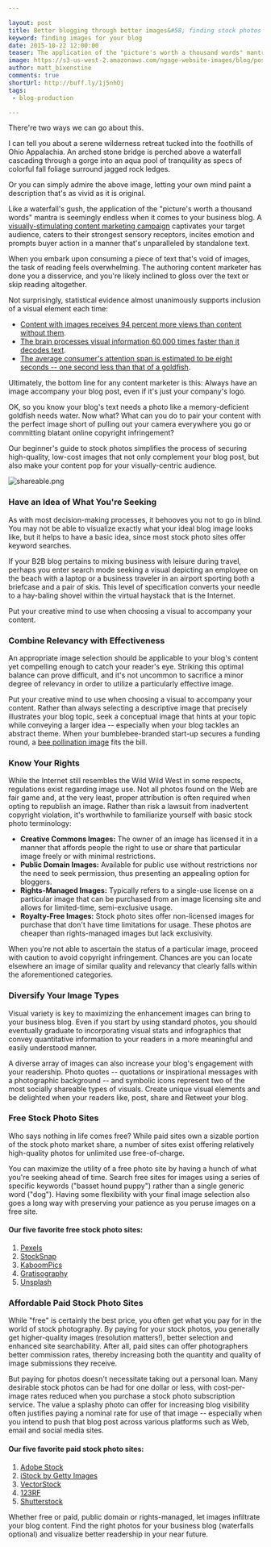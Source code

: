 ```yaml
---

layout: post
title: Better blogging through better images&#58; finding stock photos for your blog
keyword: finding images for your blog
date: 2015-10-22 12:00:00
teaser: The application of the "picture's worth a thousand words" mantra is seemingly endless for your business blog.
image: https://s3-us-west-2.amazonaws.com/ngage-website-images/blog/post-images/better-blogging-through-better-images.jpg
author: matt_bixenstine
comments: true
shortUrl: http://buff.ly/1j5nhOj
tags:
 - blog-production

---
```


There're two ways we can go about this.

I can tell you about a serene wilderness retreat tucked into the foothills of Ohio Appalachia. An arched stone bridge is perched above a waterfall cascading through a gorge into an aqua pool of tranquility as specs of colorful fall foliage surround jagged rock ledges.

Or you can simply admire the above image, letting your own mind paint a description that's as vivid as it is original.

Like a waterfall's gush, the application of the "picture's worth a thousand words" mantra is seemingly endless when it comes to your business blog. A [visually-stimulating content marketing campaign](/2015/09/17/7-best-practices-for-your-business-blog/) captivates your target audience, caters to their strongest sensory receptors, incites emotion and prompts buyer action in a manner that's unparalleled by standalone text.

When you embark upon consuming a piece of text that's void of images, the task of reading feels overwhelming. The authoring content marketer has done you a disservice, and you're likely inclined to gloss over the text or skip reading altogether.

Not surprisingly, statistical evidence almost unanimously supports inclusion of a visual element each time:

* <a href="http://interfuse.media/10-important-facts-about-content-marketing/" target="_blank">Content with images receives 94 percent more views than content without them</a>.
* <a href="http://blog.hubspot.com/marketing/visual-content-marketing-infographic" target="_blank">The brain processes visual information 60,000 times faster than it decodes text</a>.
* <a href="http://www.b2bmarketinginsider.com/content-marketing/thanks-social-media-average-attention-span-now-shorter-goldfish" target="_blank">The average consumer's attention span is estimated to be eight seconds -- one second less than that of a goldfish</a>.

Ultimately, the bottom line for any content marketer is this: <a class="tweet-quote">Always have an image accompany your blog post, even if it's just your company's logo.</a>

OK, so you know your blog's text needs a photo like a memory-deficient goldfish needs water. Now what? What can you do to pair your content with the perfect image short of pulling out your camera everywhere you go or committing blatant online copyright infringement?

Our beginner's guide to stock photos simplifies the process of securing high-quality, low-cost images that not only complement your blog post, but also make your content pop for your visually-centric audience.

![shareable.png](https://ucarecdn.com/a067d4b6-b7ce-4604-ae00-f16968a18ef5/)

### Have an Idea of What You're Seeking

As with most decision-making processes, it behooves you not to go in blind. You may not be able to visualize exactly what your ideal blog image looks like, but  it helps to have a basic idea, since most stock photo sites offer keyword searches.

If your B2B blog pertains to mixing business with leisure during travel, perhaps you enter search mode seeking a visual depicting an employee on the beach with a laptop or a business traveler in an airport sporting both a briefcase and a pair of skis. This level of specification converts your needle to a hay-baling shovel within the virtual haystack that is the Internet.

<span><a class="tweet-quote">Put your creative mind to use when choosing a visual to accompany your content.</a></span>

### Combine Relevancy with Effectiveness

An appropriate image selection should be applicable to your blog's content yet compelling enough to catch your reader's eye. Striking this optimal balance can prove difficult, and it's not uncommon to sacrifice a minor degree of relevancy in order to utilize a particularly effective image.

Put your creative mind to use when choosing a visual to accompany your content. Rather than always selecting a descriptive image that precisely illustrates your blog topic, seek a conceptual image that hints at your topic while conveying a larger idea -- especially when your blog tackles an abstract theme. When your bumblebee-branded start-up secures a funding round, a [bee pollination image](http://blog.beegit.com/platform/2015/03/03/beegit-announces-220000-in-funding/) fits the bill.

### Know Your Rights

While the Internet still resembles the Wild Wild West in some respects, regulations exist regarding image use. Not all photos found on the Web are fair game and, at the very least, proper attribution is often required when opting to republish an image. Rather than risk a lawsuit from inadvertent copyright violation, it's worthwhile to familiarize yourself with basic stock photo terminology:

* **Creative Commons Images:** The owner of an image has licensed it in a manner that affords people the right to use or share that particular image freely or with minimal restrictions.
* **Public Domain Images:** Available for public use without restrictions nor the need to seek permission, thus presenting an appealing option for bloggers.
* **Rights-Managed Images:** Typically refers to a single-use license on a particular image that can be purchased from an image licensing site and allows for limited-time, semi-exclusive usage.
* **Royalty-Free Images:** Stock photo sites offer non-licensed images for purchase that don't have time limitations for usage. These photos are cheaper than rights-managed images but lack exclusivity.

When you're not able to ascertain the status of a particular image, proceed with caution to avoid copyright infringement. Chances are you can locate elsewhere an image of similar quality and relevancy that clearly falls within the aforementioned categories.

### Diversify Your Image Types

Visual variety is key to maximizing the enhancement images can bring to your business blog. Even if you start by using standard photos, you should eventually graduate to incorporating visual stats and infographics that convey quantitative information to your readers in a more meaningful and easily understood manner.

A diverse array of images can also increase your blog's engagement with your readership. Photo quotes -- quotations or inspirational messages with a photographic background -- and symbolic icons represent two of the most socially shareable types of visuals. Create unique visual elements and be delighted when your readers like, post, share and Retweet your blog.

### Free Stock Photo Sites

Who says nothing in life comes free? While paid sites own a sizable portion of the stock photo market share, a number of sites exist offering relatively high-quality photos for unlimited use free-of-charge.

You can maximize the utility of a free photo site by having a hunch of what you're seeking ahead of time. Search free sites for images using a series of specific keywords ("basset hound puppy") rather than a single generic word ("dog"). Having some flexibility with your final image selection also goes a long way with preserving your patience as you peruse images on a free site.

#### Our five favorite free stock photo sites:

1. <a href="https://www.pexels.com/" target="_blank">Pexels</a>
2. <a href="https://stocksnap.io/" target="_blank">StockSnap</a>
3. <a href="http://kaboompics.com/" target="_blank">KaboomPics</a>
4. <a href="http://www.gratisography.com/" target="_blank">Gratisography</a>
5. <a href="https://unsplash.com/" target="_blank">Unsplash</a>

### Affordable Paid Stock Photo Sites

While "free" is certainly the best price, you often get what you pay for in the world of stock photography. By paying for your stock photos, you generally get higher-quality images (resolution matters!), better selection and enhanced site searchability. After all, paid sites can offer photographers better commission rates, thereby increasing both the quantity and quality of image submissions they receive.

But paying for photos doesn't necessitate taking out a personal loan. Many desirable stock photos can be had for one dollar or less, with cost-per-image rates reduced when you purchase a stock photo subscription service. The value a splashy photo can offer for increasing blog visibility often justifies paying a nominal rate for use of that image -- especially when you intend to push that blog post across various platforms such as Web, email and social media sites.

#### Our five favorite paid stock photo sites:

1. <a href="https://stock.adobe.com/" target="_blank">Adobe Stock</a>
2. <a href="http://www.istockphoto.com/" target="_blank">iStock by Getty Images</a>
3. <a href="https://www.vectorstock.com/" target="_blank">VectorStock</a>
4. <a href="http://www.123rf.com/" target="_blank">123RF</a>
5. <a href="http://www.shutterstock.com/" target="_blank">Shutterstock</a>

Whether free or paid, public domain or rights-managed, let images infiltrate your blog content. Find the right photos for your business blog (waterfalls optional) and visualize better readership in your near future.
